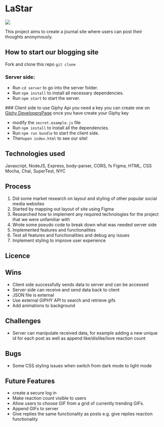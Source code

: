 # LaStar

![](client/LaStar-app-Demo)

This project aims to create a journal site where users can post their thoughts anonymously.

## How to start our blogging site
Fork and clone this repo `git clone` 

### Server side:
- Run `cd server` to go into the server folder.
- Run `npm install` to install all necessary dependencies.
- Run `npm start` to start the server.

### Client side 
to use Giphy Api you need a key you can create one on [Giphy DevelopersPage](https://developers.giphy.com/docs/api#quick-start-guide) once you have create your Giphy key 
- modify the `secret.example.js` file
- Run `npm install` to install all the dependencies.
- Run `npm run bundle` to start the client side.
- Then`open index.html` to see our site!


## Technologies used
Javascript, NodeJS,
Express, body-parser, CORS, fs
Figma, HTML, CSS
Mocha, Chai, SuperTest, NYC

## Process
1. Did some market research on layout and styling of other popular social media websites
2. Started by mapping out layout of site using Figma
3. Researched how to implement any required technologies for the project that we were unfamiliar with
4. Wrote some pseudo code to break down what was needed server side
5. Implemented features and functionalities
6. Test all features and functionalities and debug any issues
7. Implement styling to improve user experience

## Licence

## Wins
- Client side successfully sends data to server and can be accessed
- Server side can receive and send data back to client
- JSON file is external
- Use external GIPHY API to search and retrieve gifs
- Add animations to background

## Challenges
- Server can manipulate received data, for example adding a new unique id for each post as well as append like/dislike/love reaction count

## Bugs
- Some CSS styling issues when switch from dark mode to light mode

## Future Features
- create a secure log in
- Make reaction count visible to users
- Allow users to choose GIF from a grid of currently trending GIFs.
- Append GIFs to server
- Give replies the same functionality as posts e.g. give replies reaction functionality
